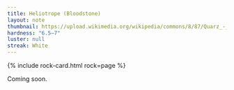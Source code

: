 ```yaml
---
title: Heliotrope (Bloodstone)
layout: note
thumbnail: https://upload.wikimedia.org/wikipedia/commons/8/87/Quarz_-_Heliotrop_%28Blutjaspis%29.JPG
hardness: "6.5–7"
luster: null
streak: White
---
```

{% include rock-card.html rock=page %}

Coming soon.
